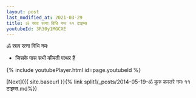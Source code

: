 ```yaml
---
layout: post
last_modified_at: 2021-03-29
title: ॐ स्राव रत्ना विधि नमः ११ टाइम्स
youtubeId: 3R30y1MGCXE
---
```

 
 
 ॐ स्राव रत्ना विधि नमः  
 
 -  जिसके पास सभी कीमती पत्थर हैं 
 
  
 
  
 
 
 
 
 
 


{% include youtubePlayer.html id=page.youtubeId %}
 
[Next]({{ site.baseurl }}{% link  split1/_posts/2014-05-19-ॐ कुरु करतरे नमः ११ टाइम्स.md%})
 

